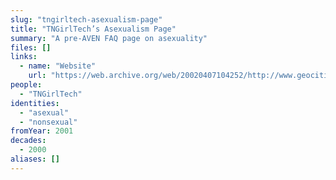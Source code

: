 ```yaml
---
slug: "tngirltech-asexualism-page"
title: "TNGirlTech’s Asexualism Page"
summary: "A pre-AVEN FAQ page on asexuality"
files: []
links:
  - name: "Website"
    url: "https://web.archive.org/web/20020407104252/http://www.geocities.com/tngirltech/asexual.htm"
people:
  - "TNGirlTech"
identities:
  - "asexual"
  - "nonsexual"
fromYear: 2001
decades:
  - 2000
aliases: []
---
```

